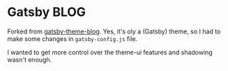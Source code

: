 # Gatsby BLOG

Forked from [gatsby-theme-blog](https://github.com/gatsbyjs/gatsby/tree/master/packages/gatsby-theme-blog).
Yes, it's oly a (Gatsby) theme, so I had to make some changes in `gatsby-config.js` file.

I wanted to get more control over the theme-ui features and shadowing wasn't enough.
